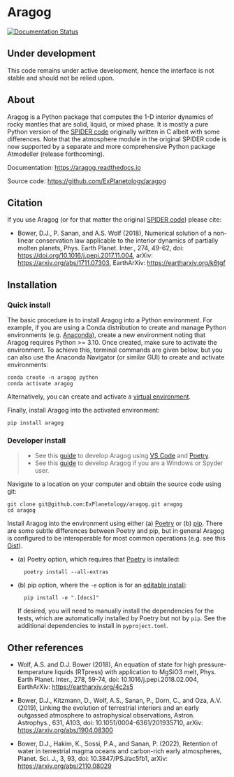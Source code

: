 # Aragog

[![Documentation Status](https://readthedocs.org/projects/aragog/badge/?version=latest)](https://aragog.readthedocs.io/en/latest/?badge=latest)

## Under development

This code remains under active development, hence the interface is not stable and should not be relied upon.

## About

Aragog is a Python package that computes the 1-D interior dynamics of rocky mantles that are solid, liquid, or mixed phase. It is mostly a pure Python version of the [SPIDER code](https://github.com/djbower/spider) originally written in C albeit with some differences. Note that the atmosphere module in the original SPIDER code is now supported by a separate and more comprehensive Python package Atmodeller (release forthcoming).

Documentation: <https://aragog.readthedocs.io>

Source code: <https://github.com/ExPlanetology/aragog>

## Citation

If you use Aragog (or for that matter the original [SPIDER code](https://github.com/djbower/spider)) please cite:

- Bower, D.J., P. Sanan, and A.S. Wolf (2018), Numerical solution of a non-linear conservation law applicable to the interior dynamics of partially molten planets, Phys. Earth Planet. Inter., 274, 49-62, doi: <https://doi.org/10.1016/j.pepi.2017.11.004>, arXiv: <https://arxiv.org/abs/1711.07303>, EarthArXiv: <https://eartharxiv.org/k6tgf>

## Installation

### Quick install

The basic procedure is to install Aragog into a Python environment. For example, if you are using a Conda distribution to create and manage Python environments (e.g. [Anaconda](https://www.anaconda.com/download)), create a new environment noting that Aragog requires Python >= 3.10. Once created, make sure to activate the environment. To achieve this, terminal commands are given below, but you can also use the Anaconda Navigator (or similar GUI) to create and activate environments:

    conda create -n aragog python
    conda activate aragog

Alternatively, you can create and activate a [virtual environment](https://docs.python.org/3/library/venv.html).

Finally, install Aragog into the activated environment:

	pip install aragog

### Developer install

> - See this [guide](https://gist.github.com/djbower/c66474000029730ac9f8b73b96071db3) to develop Aragog using [VS Code](https://code.visualstudio.com) and [Poetry](https://python-poetry.org).
> - See this [guide](https://gist.github.com/djbower/c82b4a70a3c3c74ad26dc572edefdd34) to develop Aragog if you are a Windows or Spyder user.

Navigate to a location on your computer and obtain the source code using git:

    git clone git@github.com:ExPlanetology/aragog.git aragog
    cd aragog

Install Aragog into the environment using either (a) [Poetry](https://python-poetry.org) or (b) [pip](https://pip.pypa.io/en/stable/getting-started/). There are some subtle differences between Poetry and pip, but in general Aragog is configured to be interoperable for most common operations (e.g. see this [Gist](https://gist.github.com/djbower/e9538e7eb5ed3deaf3c4de9dea41ebcd)).

- (a) Poetry option, which requires that [Poetry](https://python-poetry.org) is installed:

		poetry install --all-extras

- (b) pip option, where the `-e` option is for an [editable install](https://setuptools.pypa.io/en/latest/userguide/development_mode.html):

		pip install -e ".[docs]"

	If desired, you will need to manually install the dependencies for the tests, which are automatically installed by Poetry but not by `pip`. See the additional dependencies to install in `pyproject.toml`.


## Other references

- Wolf, A.S. and D.J. Bower (2018), An equation of state for high pressure-temperature liquids (RTpress) with application to MgSiO3 melt, Phys. Earth Planet. Inter., 278, 59-74, doi: 10.1016/j.pepi.2018.02.004, EarthArXiv: <https://eartharxiv.org/4c2s5>

- Bower, D.J., Kitzmann, D., Wolf, A.S., Sanan, P., Dorn, C., and Oza, A.V. (2019), Linking the evolution of terrestrial interiors and an early outgassed atmosphere to astrophysical observations, Astron. Astrophys., 631, A103, doi: 10.1051/0004-6361/201935710, arXiv: <https://arxiv.org/abs/1904.08300>

- Bower, D.J., Hakim, K., Sossi, P.A., and Sanan, P. (2022), Retention of water in terrestrial magma oceans and carbon-rich early atmospheres, Planet. Sci. J., 3, 93, doi: 10.3847/PSJ/ac5fb1, arXiv: <https://arxiv.org/abs/2110.08029>
